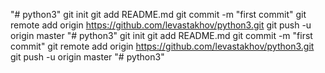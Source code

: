 "# python3"  git init git add README.md git commit -m "first commit" git remote add origin https://github.com/levastakhov/python3.git git push -u origin master
"# python3"  git init git add README.md git commit -m "first commit" git remote add origin https://github.com/levastakhov/python3.git git push -u origin master
"# python3" 
